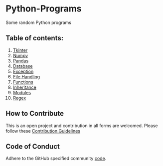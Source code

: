 # Python-Programs
Some random Python programs


## Table of contents:

1. [Tkinter](Tkinter)
2. [Numpy](numpy)
3. [Pandas](pandas)
4. [Database](07_database.py)
5. [Exception](12_exception.py)
6. [File Handling](09_filehandling.py)
7. [Functions](04_functions.py)
8. [Inheritance](06_inheritance.py)
9. [Modules](05_modules.py)
10. [Regex](13_regex.py)


## How to Contribute

This is an open project and contribution in all forms are welcomed.
Please follow these [Contribution Guidelines](CONTRIBUTING.md)

## Code of Conduct

Adhere to the GitHub specified community [code](CODE_OF_CONDUCT.md).
